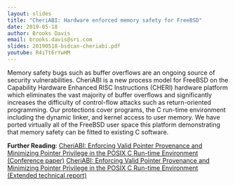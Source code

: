 ```yaml
---
layout: slides
title: "CheriABI: Hardware enforced memory safety for FreeBSD"
date: 2019-05-18
author: Brooks Davis
email: brooks.davis@sri.com
slides: 20190518-bsdcan-cheriabi.pdf
youtube: R4iTt6rYwHM
---
```

Memory safety bugs such as buffer overflows are an ongoing source of
security vulnerabilities. CheriABI is a new process model for FreeBSD
on the Capability Hardware Enhanced RISC Instructions (CHERI) hardware
platform which eliminates the vast majority of buffer overflows and
significantly increases the difficulty of control-flow attacks such
as return-oriented programming. Our protections cover programs, the C
run-time environment including the dynamic linker, and kernel access to
user memory. We have ported virtually all of the FreeBSD user space this
platform demonstrating that memory safety can be fitted to existing C
software.

**Further Reading**:
[CheriABI: Enforcing Valid Pointer Provenance and Minimizing Pointer Privilege in the POSIX C Run-time Environment (Conference paper)](https://www.cl.cam.ac.uk/research/security/ctsrd/pdfs/201904-asplos-cheriabi.pdf)
[CheriABI: Enforcing Valid Pointer Provenance and Minimizing Pointer Privilege in the POSIX C Run-time Environment (Extended technical report)](https://www.cl.cam.ac.uk/techreports/UCAM-CL-TR-932.pdf)
